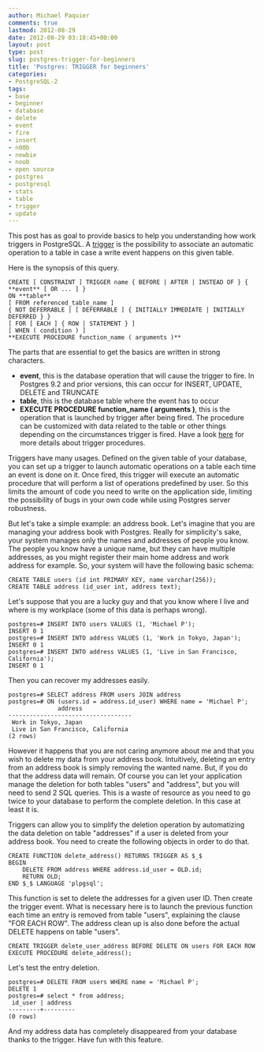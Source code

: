 ```yaml
---
author: Michael Paquier
comments: true
lastmod: 2012-08-29
date: 2012-08-29 03:18:45+00:00
layout: post
type: post
slug: postgres-trigger-for-beginners
title: 'Postgres: TRIGGER for beginners'
categories:
- PostgreSQL-2
tags:
- base
- beginner
- database
- delete
- event
- fire
- insert
- n00b
- newbie
- noob
- open source
- postgres
- postgresql
- stats
- table
- trigger
- update
---
```


This post has as goal to provide basics to help you understanding how work triggers in PostgreSQL.
A [trigger](http://www.postgresql.org/docs/9.1/static/sql-createtrigger.html) is the possibility to associate an automatic operation to a table in case a write event happens on this given table.

Here is the synopsis of this query.

    CREATE [ CONSTRAINT ] TRIGGER name { BEFORE | AFTER | INSTEAD OF } { **event** [ OR ... ] }
    ON **table**
    [ FROM referenced_table_name ]
    { NOT DEFERRABLE | [ DEFERRABLE ] { INITIALLY IMMEDIATE | INITIALLY DEFERRED } }
    [ FOR [ EACH ] { ROW | STATEMENT } ]
    [ WHEN ( condition ) ]
    **EXECUTE PROCEDURE function_name ( arguments )**

The parts that are essential to get the basics are written in strong characters.

  * **event**, this is the database operation that will cause the trigger to fire. In Postgres 9.2 and prior versions, this can occur for INSERT, UPDATE, DELETE and TRUNCATE	
  * **table**, this is the database table where the event has to occur
  * **EXECUTE PROCEDURE function\_name ( arguments )**, this is the operation that is launched by trigger after being fired. The procedure can be customized with data related to the table or other things depending on the circumstances trigger is fired. Have a look [here](http://www.postgresql.org/docs/9.1/static/plpgsql-trigger.html) for more details about trigger procedures.

Triggers have many usages. Defined on the given table of your database, you can set up a trigger to launch automatic operations on a table each time an event is done on it. Once fired, this trigger will execute an automatic procedure that will perform a list of operations predefined by user. So this limits the amount of code you need to write on the application side, limiting the possibility of bugs in your own code while using Postgres server robustness.

But let's take a simple example: an address book.
Let's imagine that you are managing your address book with Postgres. Really for simplicity's sake, your system manages only the names and addresses of people you know.
The people you know have a unique name, but they can have multiple addresses, as you might register their main home address and work address for example. So, your system will have the following basic schema:

    CREATE TABLE users (id int PRIMARY KEY, name varchar(256));
    CREATE TABLE address (id_user int, address text);

Let's suppose that you are a lucky guy and that you know where I live and where is my workplace (some of this data is perhaps wrong).

    postgres=# INSERT INTO users VALUES (1, 'Michael P');
    INSERT 0 1
    postgres=# INSERT INTO address VALUES (1, 'Work in Tokyo, Japan');
    INSERT 0 1
    postgres=# INSERT INTO address VALUES (1, 'Live in San Francisco, California');
    INSERT 0 1

Then you can recover my addresses easily.

    postgres=# SELECT address FROM users JOIN address
    postgres=# ON (users.id = address.id_user) WHERE name = 'Michael P';
                  address              
    -----------------------------------
     Work in Tokyo, Japan
     Live in San Francisco, California
    (2 rows)

However it happens that you are not caring anymore about me and that you wish to delete my data from your address book. Intuitively, deleting an entry from an address book is simply removing the wanted name. But, if you do that the address data will remain. Of course you can let your application manage the deletion for both tables "users" and "address", but you will need to send 2 SQL queries. This is a waste of resource as you need to go twice to your database to perform the complete deletion. In this case at least it is.

Triggers can allow you to simplify the deletion operation by automatizing the data deletion on table "addresses" if a user is deleted from your address book. You need to create the following objects in order to do that.

    CREATE FUNCTION delete_address() RETURNS TRIGGER AS $_$
    BEGIN
        DELETE FROM address WHERE address.id_user = OLD.id;
        RETURN OLD;
    END $_$ LANGUAGE 'plpgsql';

This function is set to delete the addresses for a given user ID.
Then create the trigger event. What is necessary here is to launch the previous function each time an entry is removed from table "users", explaining the clause "FOR EACH ROW". The address clean up is also done before the actual DELETE happens on table "users".

    CREATE TRIGGER delete_user_address BEFORE DELETE ON users FOR EACH ROW EXECUTE PROCEDURE delete_address();

Let's test the entry deletion.

    postgres=# DELETE FROM users WHERE name = 'Michael P';
    DELETE 1
    postgres=# select * from address;
     id_user | address 
    ---------+---------
    (0 rows)

And my address data has completely disappeared from your database thanks to the trigger.
Have fun with this feature.
